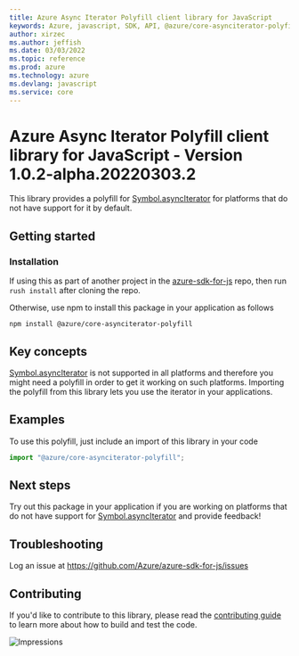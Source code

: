 ```yaml
---
title: Azure Async Iterator Polyfill client library for JavaScript
keywords: Azure, javascript, SDK, API, @azure/core-asynciterator-polyfill, core
author: xirzec
ms.author: jeffish
ms.date: 03/03/2022
ms.topic: reference
ms.prod: azure
ms.technology: azure
ms.devlang: javascript
ms.service: core
---
```

# Azure Async Iterator Polyfill client library for JavaScript - Version 1.0.2-alpha.20220303.2 


This library provides a polyfill for [Symbol.asyncIterator](https://developer.mozilla.org/docs/Web/JavaScript/Reference/Global_Objects/Symbol/asyncIterator)
for platforms that do not have support for it by default.

## Getting started

### Installation

If using this as part of another project in the [azure-sdk-for-js](https://github.com/Azure/azure-sdk-for-js) repo,
then run `rush install` after cloning the repo.

Otherwise, use npm to install this package in your application as follows

```
npm install @azure/core-asynciterator-polyfill
```

## Key concepts

[Symbol.asyncIterator](https://developer.mozilla.org/docs/Web/JavaScript/Reference/Global_Objects/Symbol/asyncIterator) is not supported
in all platforms and therefore you might need a polyfill in order to get it working on such platforms. Importing the polyfill from
this library lets you use the iterator in your applications.

## Examples

To use this polyfill, just include an import of this library in your code

```typescript
import "@azure/core-asynciterator-polyfill";
```

## Next steps

Try out this package in your application if you are working on platforms that do not have support for
[Symbol.asyncIterator](https://developer.mozilla.org/docs/Web/JavaScript/Reference/Global_Objects/Symbol/asyncIterator) and provide feedback!

## Troubleshooting

Log an issue at https://github.com/Azure/azure-sdk-for-js/issues

## Contributing

If you'd like to contribute to this library, please read the [contributing guide](https://github.com/Azure/azure-sdk-for-js/blob/main/CONTRIBUTING.md) to learn more about how to build and test the code.

![Impressions](https://azure-sdk-impressions.azurewebsites.net/api/impressions/azure-sdk-for-js%2Fsdk%2Fcore%2Fcore-asynciterator-polyfill%2FREADME.png)

